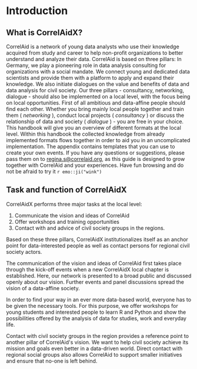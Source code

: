 # Introduction

## What is CorrelAidX?

CorrelAid is a network of young data analysts who use their knowledge acquired from study and career to help non-profit organizations to better understand and analyze their data. CorrelAid is based on three pillars: In Germany, we play a pioneering role in data analysis consulting for organizations with a social mandate. We connect young and dedicated data scientists and provide them with a platform to apply and expand their knowledge. We also initiate dialogues on the value and benefits of data and data analysis for civil society. Our three pillars - consultancy, networking, dialogue - should also be implemented on a local level, with the focus being on local opportunities. First of all ambitious and data-affine people should find each other. Whether you bring mainly local people together and train them \( _networking_ \), conduct local projects \( _consultancy_ \) or discuss the relationship of data and society \( _dialogue_ \) - you are free in your choice. This handbook will give you an overview of different formats at the local level. Within this handbook the collected knowledge from already implemented formats flows together in order to aid you in an uncomplicated implementation. The appendix contains templates that you can use to create your own events. If you have any questions or suggestions, please pass them on to regina.s@correlaid.org, as this guide is designed to grow together with CorrelAid and your experiences. Have fun browsing and do not be afraid to try it `r emo::ji("wink")`

## Task and function of CorrelAidX

CorrelAidX performs three major tasks at the local level:

1. Communicate the vision and ideas of CorrelAid
2. Offer workshops and training opportunities
3. Contact with and advice of civil society groups in the regions.

Based on these three pillars, CorrelAidX institutionalizes itself as an anchor point for data-interested people as well as contact persons for regional civil society actors.

The communication of the vision and ideas of CorrelAid first takes place through the kick-off events when a new CorrelAidX local chapter is established. Here, our network is presented to a broad public and discussed openly about our vision. Further events and panel discussions spread the vision of a data-affine society.

In order to find your way in an ever more data-based world, everyone has to be given the necessary tools. For this purpose, we offer workshops for young students and interested people to learn R and Python and show the possibilities offered by the analysis of data for studies, work and everyday life.

Contact with civil society groups in the region provides a reference point to another pillar of CorrelAid's vision. We want to help civil society achieve its mission and goals even better in a data-driven world. Direct contact with regional social groups also allows CorrelAid to support smaller initiatives and ensure that no-one is left behind.

